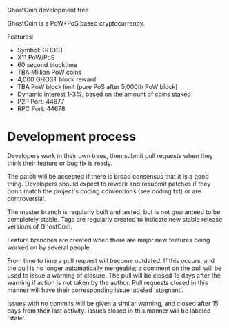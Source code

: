 GhostCoin development tree

GhostCoin is a PoW+PoS based cryptocurrency.

Features:
* Symbol: GHOST
* X11 PoW/PoS
* 60 second blocktime
* TBA Million PoW coins
* 4,000 GHOST block reward
* TBA PoW block limit (pure PoS after 5,000th PoW block)
* Dynamic interest 1-3%, based on the amount of coins staked
* P2P Port: 44677
* RPC Port: 44678


Development process
===========================

Developers work in their own trees, then submit pull requests when
they think their feature or bug fix is ready.

The patch will be accepted if there is broad consensus that it is a
good thing.  Developers should expect to rework and resubmit patches
if they don't match the project's coding conventions (see coding.txt)
or are controversial.

The master branch is regularly built and tested, but is not guaranteed
to be completely stable. Tags are regularly created to indicate new
stable release versions of GhostCoin.

Feature branches are created when there are major new features being
worked on by several people.

From time to time a pull request will become outdated. If this occurs, and
the pull is no longer automatically mergeable; a comment on the pull will
be used to issue a warning of closure. The pull will be closed 15 days
after the warning if action is not taken by the author. Pull requests closed
in this manner will have their corresponding issue labeled 'stagnant'.

Issues with no commits will be given a similar warning, and closed after
15 days from their last activity. Issues closed in this manner will be
labeled 'stale'.
